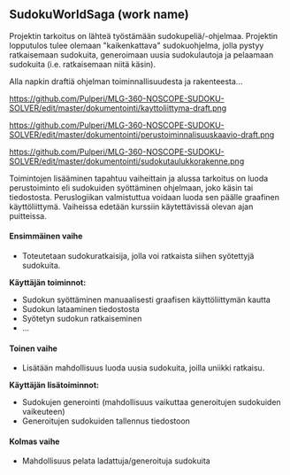 ## SudokuWorldSaga (work name) 

Projektin tarkoitus on lähteä työstämään sudokupeliä/-ohjelmaa. Projektin lopputulos tulee olemaan "kaikenkattava" sudokuohjelma, jolla pystyy ratkaisemaan sudokuita, generoimaan uusia sudokulautoja ja pelaamaan sudokuita (i.e. ratkaisemaan niitä käsin). 

Alla napkin draftiä ohjelman toiminnallisuudesta ja rakenteesta... 

https://github.com/Pulperi/MLG-360-NOSCOPE-SUDOKU-SOLVER/edit/master/dokumentointi/kayttoliittyma-draft.png

https://github.com/Pulperi/MLG-360-NOSCOPE-SUDOKU-SOLVER/edit/master/dokumentointi/perustoiminnalisuuskaavio-draft.png

https://github.com/Pulperi/MLG-360-NOSCOPE-SUDOKU-SOLVER/edit/master/dokumentointi/sudokutaulukkorakenne.png

Toimintojen lisääminen tapahtuu vaiheittain ja alussa tarkoitus on luoda perustoiminto eli sudokuiden syöttäminen ohjelmaan, joko käsin tai tiedostosta. Peruslogiikan valmistuttua voidaan luoda sen päälle graafinen käyttöliittymä.
Vaiheissa edetään kurssiin käytettävissä olevan ajan puitteissa.

#### Ensimmäinen vaihe 

* Toteutetaan sudokuratkaisija, jolla voi ratkaista siihen syötettyjä sudokuita.

**Käyttäjän toiminnot:**
* Sudokun syöttäminen manuaalisesti graafisen käyttöliittymän kautta
* Sudokun lataaminen tiedostosta
* Syötetyn sudokun ratkaiseminen
* ...

#### Toinen vaihe

* Lisätään mahdollisuus luoda uusia sudokuita, joilla uniikki ratkaisu.

**Käyttäjän lisätoiminnot:**
* Sudokujen generointi (mahdollisuus vaikuttaa generoitujen sudokuiden vaikeuteen)
* Generoitujen sudokuiden tallennus tiedostoon

#### Kolmas vaihe

* Mahdollisuus pelata ladattuja/generoituja sudokuita

